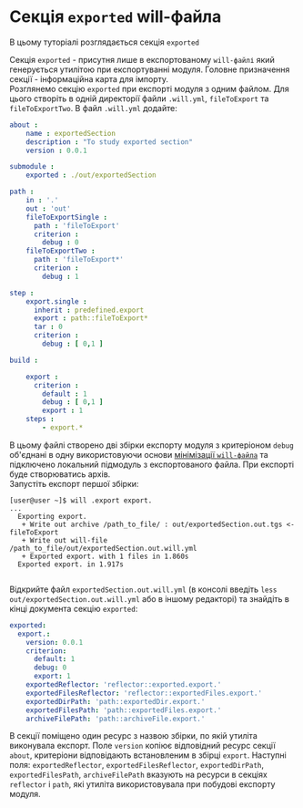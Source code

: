 # Секція `exported` will-файла

В цьому туторіалі розглядається секція `exported`

Секція `exported` - присутня лише в експортованому `will-файлі` який генерується утилітою при експортуванні модуля. Головне призначення секції - інформаційна карта для імпорту.  
Розглянемо секцію `exported` при експорті модуля з одним файлом. Для цього створіть в одній директорії файли `.will.yml`, `fileToExport` та `fileToExportTwo`. В файл `.will.yml` додайте:  

```yaml
about :
    name : exportedSection
    description : "To study exported section"
    version : 0.0.1

submodule :
    exported : ./out/exportedSection

path :
    in : '.'
    out : 'out'
    fileToExportSingle :
      path : 'fileToExport'
      criterion :
        debug : 0
    fileToExportTwo :
      path : 'fileToExport*'
      criterion :
        debug : 1

step :
    export.single :
      inherit : predefined.export
      export : path::fileToExport*
      tar : 0
      criterion :
        debug : [ 0,1 ]

build :

    export :
      criterion :
        default : 1
        debug : [ 0,1 ]
        export : 1
    steps :
        - export.*

```

В цьому файлі створено дві збірки експорту модуля з критеріоном `debug` об'єднані в одну використовуючи основи [мінімізації `will-файла`](MinimizationOfWillFile.md) та підключено локальний підмодуль з експортованого файла. При експорті буде створюватись архів.   
Запустіть експорт першої збірки:  

```
[user@user ~]$ will .export export.
...
  Exporting export.
   + Write out archive /path_to_file/ : out/exportedSection.out.tgs <- fileToExport
   + Write out will-file /path_to_file/out/exportedSection.out.will.yml
   + Exported export. with 1 files in 1.860s
  Exported export. in 1.917s


```

Відкрийте файл `exportedSection.out.will.yml` (в консолі введіть `less out/exportedSection.out.will.yml` або в іншому редакторі) та знайдіть в кінці документа секцію `exported`:  

```yaml
exported:
  export.:
    version: 0.0.1
    criterion:
      default: 1
      debug: 0
      export: 1
    exportedReflector: 'reflector::exported.export.'
    exportedFilesReflector: 'reflector::exportedFiles.export.'
    exportedDirPath: 'path::exportedDir.export.'
    exportedFilesPath: 'path::exportedFiles.export.'
    archiveFilePath: 'path::archiveFile.export.'

```

В секції поміщено один ресурс з назвою збірки, по якій утиліта виконувала експорт. Поле `version` копіює відповідний ресурс секції `about`, критеріони відповідають встановленим в збірці `export`. Наступні поля: `exportedReflector`, `exportedFilesReflector`, `exportedDirPath`, `exportedFilesPath`, `archiveFilePath` вказують на ресурси в секціях `reflector` i `path`, які утиліта використовувала при побудові експорту модуля.
